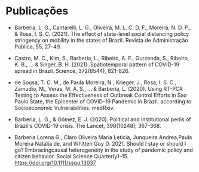 # Publicações


* Barberia, L. G., Cantarelli, L. G., Oliveira, M. L. C. D. F., Moreira, N. D. P., & Rosa, I. S. C. (2021). The effect of state-level social distancing policy stringency on mobility in the states of Brazil. Revista de Administração Pública, 55, 27-49. 

* Castro, M. C., Kim, S., Barberia, L., Ribeiro, A. F., Gurzenda, S., Ribeiro, K. B., ... & Singer, B. H. (2021). Spatiotemporal pattern of COVID-19 spread in Brazil. Science, 372(6544), 821-826.

* de Sousa, T. C. M., de Paula Moreira, N., Krieger, J., Rosa, I. S. C., Zamudio, M., Veras, M. A. S., ... & Barberia, L. (2020). Using RT-PCR Testing to Assess the Effectiveness of Outbreak Control Efforts in Sao Paulo State, the Epicenter of COVID-19 Pandemic in Brazil, according to Socioeconomic Vulnerabilities. medRxiv.

* Barberia, L. G., & Gómez, E. J. (2020). Political and institutional perils of Brazil's COVID-19 crisis. The Lancet, 396(10248), 367-368.

* Barberia Lorena G., Claro Oliveira Maria Leticia, Junqueira Andrea,Paula Moreira Natália de, and Whitten Guy D. 2021. Should I stay or should I go? Embracingcausal heterogeneity in the study of pandemic policy and citizen behavior. Social Science Quarterly1–15. https://doi.org/10.1111/ssqu.13037

